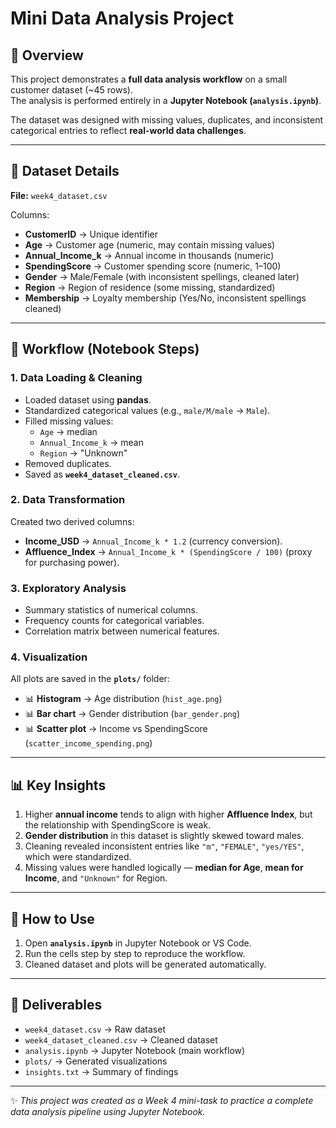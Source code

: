 # Mini Data Analysis Project

## 📌 Overview  
This project demonstrates a **full data analysis workflow** on a small customer dataset (~45 rows).  
The analysis is performed entirely in a **Jupyter Notebook (`analysis.ipynb`)**.  

The dataset was designed with missing values, duplicates, and inconsistent categorical entries to reflect **real-world data challenges**.  

---

## 📂 Dataset Details  

**File:** `week4_dataset.csv`  

Columns:  
- **CustomerID** → Unique identifier  
- **Age** → Customer age (numeric, may contain missing values)  
- **Annual_Income_k** → Annual income in thousands (numeric)  
- **SpendingScore** → Customer spending score (numeric, 1–100)  
- **Gender** → Male/Female (with inconsistent spellings, cleaned later)  
- **Region** → Region of residence (some missing, standardized)  
- **Membership** → Loyalty membership (Yes/No, inconsistent spellings cleaned)  

---

## 🔧 Workflow (Notebook Steps)  

### 1. Data Loading & Cleaning  
- Loaded dataset using **pandas**.  
- Standardized categorical values (e.g., `male/M/male` → `Male`).  
- Filled missing values:  
  - `Age` → median  
  - `Annual_Income_k` → mean  
  - `Region` → "Unknown"  
- Removed duplicates.  
- Saved as **`week4_dataset_cleaned.csv`**.  

### 2. Data Transformation  
Created two derived columns:  
- **Income_USD** → `Annual_Income_k * 1.2` (currency conversion).  
- **Affluence_Index** → `Annual_Income_k * (SpendingScore / 100)` (proxy for purchasing power).  

### 3. Exploratory Analysis  
- Summary statistics of numerical columns.  
- Frequency counts for categorical variables.  
- Correlation matrix between numerical features.  

### 4. Visualization  
All plots are saved in the **`plots/`** folder:  
- 📊 **Histogram** → Age distribution (`hist_age.png`)  
- 📊 **Bar chart** → Gender distribution (`bar_gender.png`)  
- 📊 **Scatter plot** → Income vs SpendingScore (`scatter_income_spending.png`)  

---

## 📊 Key Insights  
1. Higher **annual income** tends to align with higher **Affluence Index**, but the relationship with SpendingScore is weak.  
2. **Gender distribution** in this dataset is slightly skewed toward males.  
3. Cleaning revealed inconsistent entries like `"m"`, `"FEMALE"`, `"yes/YES"`, which were standardized.  
4. Missing values were handled logically — **median for Age**, **mean for Income**, and `"Unknown"` for Region.  

---

## 🚀 How to Use  
1. Open **`analysis.ipynb`** in Jupyter Notebook or VS Code.  
2. Run the cells step by step to reproduce the workflow.  
3. Cleaned dataset and plots will be generated automatically.  

---

## 📎 Deliverables  
- `week4_dataset.csv` → Raw dataset  
- `week4_dataset_cleaned.csv` → Cleaned dataset  
- `analysis.ipynb` → Jupyter Notebook (main workflow)  
- `plots/` → Generated visualizations  
- `insights.txt` → Summary of findings  

---

✨ *This project was created as a Week 4 mini-task to practice a complete data analysis pipeline using Jupyter Notebook.*  
